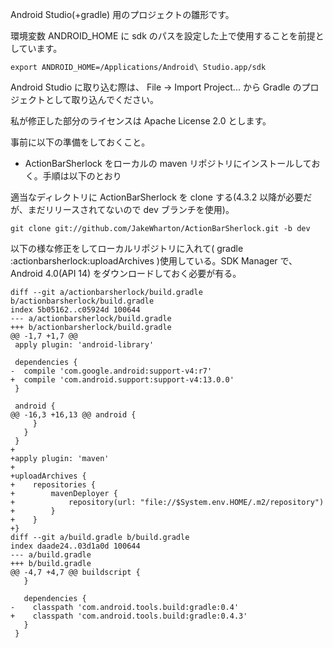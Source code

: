 Android Studio(+gradle) 用のプロジェクトの雛形です。

環境変数 ANDROID_HOME に sdk のパスを設定した上で使用することを前提としています。

    export ANDROID_HOME=/Applications/Android\ Studio.app/sdk

Android Studio に取り込む際は、 File -> Import Project... から Gradle のプロジェクトとして取り込んでください。

私が修正した部分のライセンスは Apache License 2.0 とします。

事前に以下の準備をしておくこと。

* ActionBarSherlock をローカルの maven リポジトリにインストールしておく。手順は以下のとおり

適当なディレクトリに ActionBarSherlock を clone する(4.3.2 以降が必要だが、まだリリースされてないので dev ブランチを使用)。

    git clone git://github.com/JakeWharton/ActionBarSherlock.git -b dev

以下の様な修正をしてローカルリポジトリに入れて( gradle :actionbarsherlock:uploadArchives )使用している。SDK Manager で、 Android 4.0(API 14) をダウンロードしておく必要が有る。

```
diff --git a/actionbarsherlock/build.gradle b/actionbarsherlock/build.gradle
index 5b05162..c05924d 100644
--- a/actionbarsherlock/build.gradle
+++ b/actionbarsherlock/build.gradle
@@ -1,7 +1,7 @@
 apply plugin: 'android-library'

 dependencies {
-  compile 'com.google.android:support-v4:r7'
+  compile 'com.android.support:support-v4:13.0.0'
 }

 android {
@@ -16,3 +16,13 @@ android {
     }
   }
 }
+
+apply plugin: 'maven'
+
+uploadArchives {
+    repositories {
+        mavenDeployer {
+            repository(url: "file://$System.env.HOME/.m2/repository")
+        }
+    }
+}
diff --git a/build.gradle b/build.gradle
index daade24..03d1a0d 100644
--- a/build.gradle
+++ b/build.gradle
@@ -4,7 +4,7 @@ buildscript {
   }

   dependencies {
-    classpath 'com.android.tools.build:gradle:0.4'
+    classpath 'com.android.tools.build:gradle:0.4.3'
   }
 }
```
